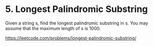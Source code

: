 # 5. Longest Palindromic Substring

Given a string s, find the longest palindromic substring in s. You may assume that the maximum length of s is 1000.

https://leetcode.com/problems/longest-palindromic-substring/
